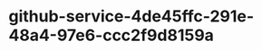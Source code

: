 github-service-4de45ffc-291e-48a4-97e6-ccc2f9d8159a
===================================================

